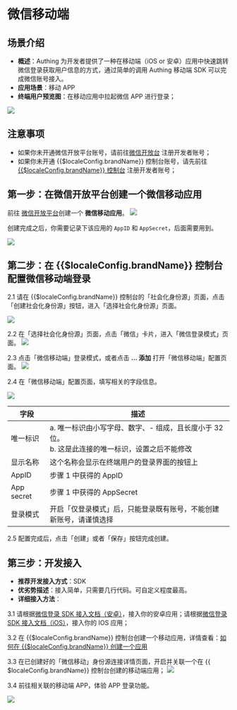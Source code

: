 # 微信移动端

<LastUpdated />

## 场景介绍

- **概述**：Authing 为开发者提供了一种在移动端（iOS or 安卓）应用中快速跳转微信登录获取用户信息的方式，通过简单的调用 Authing 移动端 SDK 可以完成微信账号接入。
- **应用场景**：移动 APP
- **终端用户预览图**：在移动应用中拉起微信 APP 进行登录；

![](./images/wechatmobile4.jpg)

## 注意事项
- 如果你未开通微信开放平台账号，请前往[微信开放台](https://open.weixin.qq.com/cgi-bin/index?t=home/index&lang=zh_CN) 注册开发者账号；
- 如果你未开通 {{$localeConfig.brandName}} 控制台账号，请先前往 [{{$localeConfig.brandName}} 控制台](https://authing.cn/) 注册开发者账号；

## 第一步：在微信开放平台创建一个微信移动应用
前往 [微信开放平台](https://open.weixin.qq.com/cgi-bin/index?t=home/index&lang=zh_CN)创建一个 **微信移动应用**。
![](./images/open1.jpg)

创建完成之后，你需要记录下该应用的 `AppID` 和 `AppSecret`，后面需要用到。


![](./images/open2.jpg)

## 第二步：在 {{$localeConfig.brandName}} 控制台配置微信移动端登录
2.1 请在 {{$localeConfig.brandName}} 控制台的「社会化身份源」页面，点击「创建社会化身份源」按钮，进入「选择社会化身份源」页面。

![](~@imagesZhCn/guides/connections/create-social-idp.jpg)

2.2 在「选择社会化身份源」页面，点击「微信」卡片，进入「微信登录模式」页面。
![](../wechat-pc/images/add-app-1.jpg)

2.3  点击「微信移动端」登录模式，或者点击 **… 添加** 打开「微信移动端」配置页面。
![](./images/wechatmobile1.jpg)

2.4 在「微信移动端」配置页面，填写相关的字段信息。

![](./images/wechatmobile2.jpg)


| 字段         | 描述                                                                                                    |
| ------------ | ------------------------------------------------------------------------------------------------------- |
| 唯一标识     | a. 唯一标识由小写字母、数字、- 组成，且长度小于 32 位。<br />b. 这是此连接的唯一标识，设置之后不能修改  |
| 显示名称     | 这个名称会显示在终端用户的登录界面的按钮上                                                              |
| AppID    | 步骤 1 中获得的 AppID                                                                                  |
| App secret  | 步骤 1 中获得的 AppSecret                                                                               |
| 登录模式     | 开启「仅登录模式」后，只能登录既有账号，不能创建新账号，请谨慎选择                                      |

2.5 配置完成后，点击「创建」或者「保存」按钮完成创建。


## 第三步：开发接入

- **推荐开发接入方式**：SDK 
- **优劣势描述**：接入简单，只需要几行代码。可自定义程度最高。
- **详细接入方法**：
 
 3.1 请根据[微信登录 SDK 接入文档（安卓）](https://docs.authing.cn/v2/reference/sdk-for-android/social/wechat.html)，接入你的安卓应用；请根据[微信登录 SDK 接入文档（iOS）](https://docs.authing.cn/v2/reference/sdk-for-ios/social/wechat.html)，接入你的 IOS 应用；
 
 3.2 在 {{$localeConfig.brandName}} 控制台创建一个移动应用，详情查看：[如何在 {{$localeConfig.brandName}} 创建一个应用](/guides/app-new/create-app/create-app.md)

 3.3 在已创建好的「微信移动」身份源连接详情页面，开启并关联一个在 {{ $localeConfig.brandName}} 控制台创建的移动端应用；
 ![](./images/wechatmobile3.jpg)

 3.4 前往相关联的移动端 APP，体验 APP 登录功能。

  ![](./images/wechatmobile4.jpg)
  

